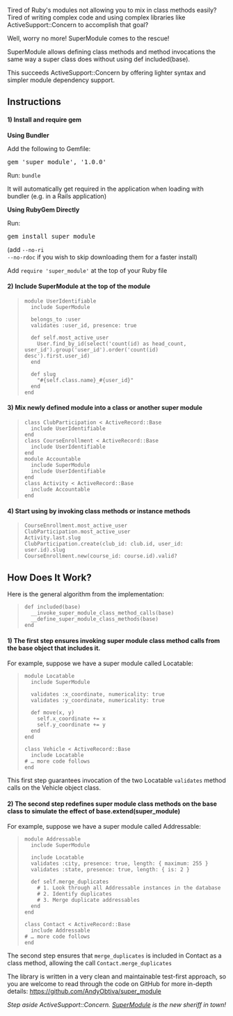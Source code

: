 Tired of Ruby's modules not allowing you to mix in class methods easily?
Tired of writing complex code and using complex libraries like ActiveSupport::Concern to accomplish that goal?

Well, worry no more! SuperModule comes to the rescue!

SuperModule allows defining class methods and method invocations the same way a super class does without using def included(base).

This succeeds ActiveSupport::Concern by offering lighter syntax and simpler module dependency support.

## Instructions

#### 1) Install and require gem

<b>Using Bundler</b>

Add the following to Gemfile: <pre>gem 'super_module', '1.0.0'</pre>
Run: <code>bundle</code>

It will automatically get required in the application when loading with bundler (e.g. in a Rails application)

<b>Using RubyGem Directly</b>

Run: <pre>gem install super_module</pre>
(add <code>--no-ri --no-rdoc</code> if you wish to skip downloading them for a faster install)

Add <code>require 'super_module'</code> at the top of your Ruby file

#### 2) Include SuperModule at the top of the module

>     module UserIdentifiable
>       include SuperModule
>
>       belongs_to :user
>       validates :user_id, presence: true
>
>       def self.most_active_user
>         User.find_by_id(select('count(id) as head_count, user_id').group('user_id').order('count(id) desc').first.user_id)
>       end
>
>       def slug
>         "#{self.class.name}_#{user_id}"
>       end
>     end

#### 3) Mix newly defined module into a class or another super module

>     class ClubParticipation < ActiveRecord::Base
>       include UserIdentifiable
>     end
>     class CourseEnrollment < ActiveRecord::Base
>       include UserIdentifiable
>     end
>     module Accountable
>       include SuperModule
>       include UserIdentifiable
>     end
>     class Activity < ActiveRecord::Base
>       include Accountable
>     end

#### 4) Start using by invoking class methods or instance methods

>     CourseEnrollment.most_active_user
>     ClubParticipation.most_active_user
>     Activity.last.slug
>     ClubParticipation.create(club_id: club.id, user_id: user.id).slug
>     CourseEnrollment.new(course_id: course.id).valid?

## How Does It Work?

Here is the general algorithm from the implementation:

>     def included(base)
>       __invoke_super_module_class_method_calls(base)
>       __define_super_module_class_methods(base)
>     end

#### 1) The first step ensures invoking super module class method calls from the base object that includes it.

For example, suppose we have a super module called Locatable:

>     module Locatable
>       include SuperModule
>       
>       validates :x_coordinate, numericality: true
>       validates :y_coordinate, numericality: true
>       
>       def move(x, y)
>         self.x_coordinate += x
>         self.y_coordinate += y
>       end
>     end
>     
>     class Vehicle < ActiveRecord::Base
>       include Locatable
>     # … more code follows
>     end

This first step guarantees invocation of the two Locatable <code>validates</code> method calls on the Vehicle object class.

#### 2) The second step redefines super module class methods on the base class to simulate the effect of base.extend(super_module)

For example, suppose we have a super module called Addressable:

>     module Addressable
>       include SuperModule
>       
>       include Locatable
>       validates :city, presence: true, length: { maximum: 255 }
>       validates :state, presence: true, length: { is: 2 }
>     
>       def self.merge_duplicates
>         # 1. Look through all Addressable instances in the database
>         # 2. Identify duplicates
>         # 3. Merge duplicate addressables
>       end
>     end
>     
>     class Contact < ActiveRecord::Base
>       include Addressable
>     # … more code follows
>     end

The second step ensures that <code>merge_duplicates</code> is included in Contact as a class method, allowing the call <code>Contact.merge_duplicates</code>

The library is written in a very clean and maintainable test-first approach, so you are welcome to read through the code on GitHub for more in-depth details:
https://github.com/AndyObtiva/super_module 

<i> Step aside ActiveSupport::Concern. [SuperModule](https://rubygems.org/gems/super_module) is the new sheriff in town!</i>